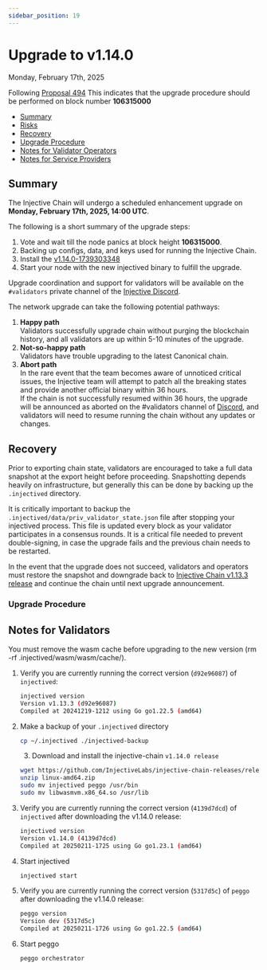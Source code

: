 ```yaml
---
sidebar_position: 19
---
```


# Upgrade to v1.14.0

Monday, February 17th, 2025

Following [Proposal 494](https://hub.injective.network/proposals/494/) This indicates that the upgrade procedure should be performed on block number **106315000**

* [Summary](canonical-1.14.0.md#summary)
* [Risks](canonical-1.14.0.md#risks)
* [Recovery](canonical-1.14.0.md#recovery)
* [Upgrade Procedure](canonical-1.14.0.md#upgrade-procedure)
* [Notes for Validator Operators](canonical-1.14.0.md##notes-for-validator-operators)
* [Notes for Service Providers](canonical-1.14.0.md##notes-for-DEX-relayer-providers)

## Summary

The Injective Chain will undergo a scheduled enhancement upgrade on **Monday, February 17th, 2025, 14:00 UTC**.

The following is a short summary of the upgrade steps:

1. Vote and wait till the node panics at block height **106315000**.
2. Backing up configs, data, and keys used for running the Injective Chain.
3. Install the [v1.14.0-1739303348](https://github.com/InjectiveLabs/injective-chain-releases/releases/tag/v1.14.0-1739303348)
4. Start your node with the new injectived binary to fulfill the upgrade.

Upgrade coordination and support for validators will be available on the `#validators` private channel of the [Injective Discord](https://discord.gg/injective).

The network upgrade can take the following potential pathways:

1. **Happy path**\
   Validators successfully upgrade chain without purging the blockchain history, and all validators are up within 5-10 minutes of the upgrade.
2. **Not-so-happy path**\
   Validators have trouble upgrading to the latest Canonical chain.
3. **Abort path**\
   In the rare event that the team becomes aware of unnoticed critical issues, the Injective team will attempt to patch all the breaking states and provide another official binary within 36 hours.\
   If the chain is not successfully resumed within 36 hours, the upgrade will be announced as aborted on the #validators channel of [Discord](https://discord.gg/injective), and validators will need to resume running the chain without any updates or changes.

## Recovery

Prior to exporting chain state, validators are encouraged to take a full data snapshot at the export height before proceeding. Snapshotting depends heavily on infrastructure, but generally this can be done by backing up the `.injectived` directory.

It is critically important to backup the `.injectived/data/priv_validator_state.json` file after stopping your injectived process. This file is updated every block as your validator participates in a consensus rounds. It is a critical file needed to prevent double-signing, in case the upgrade fails and the previous chain needs to be restarted.

In the event that the upgrade does not succeed, validators and operators must restore the snapshot and downgrade back to [Injective Chain v1.13.3 release](https://github.com/InjectiveLabs/injective-chain-releases/releases/tag/release-prod-1734610315) and continue the chain until next upgrade announcement.

### Upgrade Procedure

## Notes for Validators

You must remove the wasm cache before upgrading to the new version (rm -rf .injectived/wasm/wasm/cache/).

1.  Verify you are currently running the correct version (`d92e96087`) of `injectived`:

    ```bash
    injectived version
    Version v1.13.3 (d92e96087)
    Compiled at 20241219-1212 using Go go1.22.5 (amd64)
    ```
2.  Make a backup of your `.injectived` directory

    ```bash
    cp ~/.injectived ./injectived-backup
    ```

    3. Download and install the injective-chain `v1.14.0 release`

    ```bash
    wget https://github.com/InjectiveLabs/injective-chain-releases/releases/download/v1.14.0-1739303348/linux-amd64.zip
    unzip linux-amd64.zip
    sudo mv injectived peggo /usr/bin
    sudo mv libwasmvm.x86_64.so /usr/lib
    ```
3.  Verify you are currently running the correct version (`4139d7dcd`) of `injectived` after downloading the v1.14.0 release:

    ```bash
    injectived version
    Version v1.14.0 (4139d7dcd)
    Compiled at 20250211-1725 using Go go1.23.1 (amd64)
    ```
4.  Start injectived

    ```bash
    injectived start
    ```
5.  Verify you are currently running the correct version (`5317d5c`) of `peggo` after downloading the v1.14.0 release:

    ```bash
    peggo version
    Version dev (5317d5c)
    Compiled at 20250211-1726 using Go go1.22.5 (amd64)
    ```
6.  Start peggo

    ```bash
    peggo orchestrator
    ```
